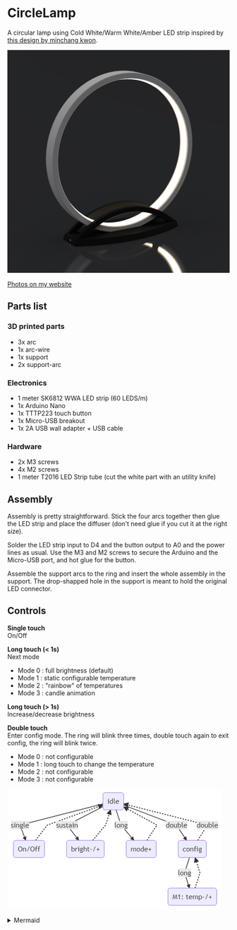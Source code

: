 # CircleLamp

A circular lamp using Cold White/Warm White/Amber LED strip inspired by [this design by minchang kwon](https://www.thingiverse.com/thing:4659384).

![render](Images/render.jpg)

[Photos on my website](https://galerie.strangeplanet.fr/index.php?/category/203)

## Parts list

### 3D printed parts

- 3x arc
- 1x arc-wire
- 1x support
- 2x support-arc

### Electronics

- 1 meter SK6812 WWA LED strip (60 LEDS/m)
- 1x Arduino Nano
- 1x TTTP223 touch button
- 1x Micro-USB breakout
- 1x 2A USB wall adapter + USB cable

### Hardware

- 2x M3 screws
- 4x M2 screws
- 1 meter T2016 LED Strip tube (cut the white part with an utility knife)

## Assembly

Assembly is pretty straightforward. Stick the four arcs together then glue the LED strip and place the diffuser (don't need glue if you cut it at the right size).

Solder the LED strip input to D4 and the button output to A0 and the power lines as usual. Use the M3 and M2 screws to secure the Arduino and the Micro-USB port, and hot glue for the button.

Assemble the support arcs to the ring and insert the whole assembly in the support. The drop-shapped hole in the support is meant to hold the original LED connector.

## Controls

**Single touch**  
On/Off

**Long touch (< 1s)**  
Next mode

- Mode 0 : full brightness (default)
- Mode 1 : static configurable temperature
- Mode 2 : "rainbow" of temperatures
- Mode 3 : candle animation

**Long touch (> 1s)**  
Increase/decrease brightness

**Double touch**  
Enter config mode. The ring will blink three times, double touch again to exit config, the ring will blink twice.

- Mode 0 : not configurable
- Mode 1 : long touch to change the temperature
- Mode 2 : not configurable
- Mode 3 : not configurable

![controls](Images/controls.png)

<details> 
  <summary>Mermaid</summary>
  
```mermaid
graph TD
  A(idle)
  B(On/Off)
  C(bright-/+)
  D(mode+)
  E(config)
  F(M1: temp-/+)
  A -->|single| B
  B -.-> A
  A -->|sustain| C
  C -.-> A
  A -->|long| D
  D -.-> A
  A -->|double| E
  E -.->|double| A
  E -->|long| F
  F -.-> E
```

</details>
